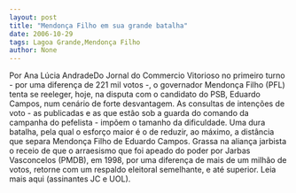 ```yaml
---
layout: post
title: "Mendonça Filho em sua grande batalha"
date: 2006-10-29
tags: Lagoa Grande,Mendonça Filho
author: None
---
```

Por Ana Lúcia AndradeDo Jornal do Commercio
Vitorioso no primeiro turno - por uma diferença de 221 mil votos -, o governador Mendonça Filho (PFL) tenta se reeleger, hoje, na disputa com o candidato do PSB, Eduardo Campos, num cenário de forte desvantagem. 
As consultas de intenções de voto - as publicadas e as que estão sob a guarda do comando da campanha do pefelista - impõem o tamanho da dificuldade. Uma dura batalha, pela qual o esforço maior é o de reduzir, ao máximo, a distância que separa Mendonça Filho de Eduardo Campos. 
Grassa na aliança jarbista o receio de que o arraesismo que foi apeado do poder por Jarbas Vasconcelos (PMDB), em 1998, por uma diferença de mais de um milhão de votos, retorne com um respaldo eleitoral semelhante, e até superior.
Leia mais aqui (assinantes JC e UOL). 